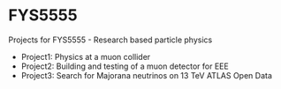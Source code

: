 # FYS5555
Projects for FYS5555 - Research based particle physics

- Project1: Physics at a muon collider 
- Project2: Building and testing of a muon detector for EEE
- Project3: Search for Majorana neutrinos on 13 TeV ATLAS Open Data 
